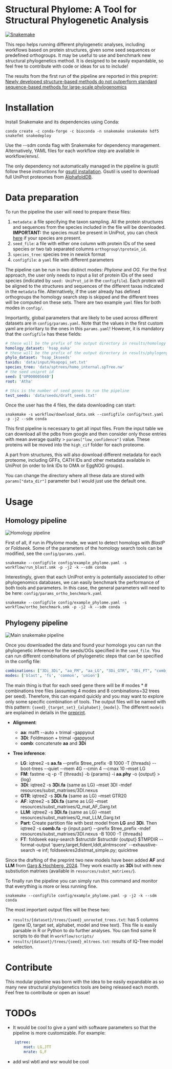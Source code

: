 # Structural Phylome: A Tool for Structural Phylogenetic Analysis
[![Snakemake](https://img.shields.io/badge/snakemake-≥8-brightgreen.svg)](https://snakemake.github.io)

This repo helps running different phylogenetic analyses, including workflows based on protein structures, given some seed sequences or predefined orthogroups. It may be useful to use and benchmark new structural phylogenetics method. It is designed to be easily expandable, so feel free to contribute with code or ideas for us to include!

The results from the first run of the pipeline are reported in this preprint: [Newly developed structure-based methods do not outperform standard sequence-based methods for large-scale phylogenomics](https://www.biorxiv.org/content/10.1101/2024.08.02.606352v1)

# Installation

Install Snakemake and its dependencies using Conda:

```
conda create -c conda-forge -c bioconda -n snakemake snakemake hdf5 snakefmt snakedeploy
```

Use the --sdm conda flag with Snakemake for dependency management. Alternatively, YAML files for each workflow step are available in workflow/envs/.

The only dependency not automatically managed in the pipeline is gsutil: follow these instructions for [gsutil installation](https://cloud.google.com/storage/docs/gsutil_install). Gsutil is used to download full UniProt proteomes from [AlphafoldDB](https://alphafold.ebi.ac.uk/).

# Data preparation

To run the pipeline the user will need to prepare these files:

1. `metadata`: a file specifying the taxon sampling. All the protein structures and sequences from the species included in the file will be downloaded. **IMPORTANT:** the species must be present in UniProt, you can check [here](https://ftp.uniprot.org/pub/databases/uniprot/current_release/knowledgebase/reference_proteomes/README) if your species are present.
2. `seed_file`: a file with either one column with protein IDs of the seed species or two tab separated columns `orthogroup\tprotein_id`.
3. `species_tree`: species tree in newick format
4. `configfile`: a `yaml` file with different parameters

The pipeline can be run in two distinct modes: *Phylome* and *OG*. For the first approach, the user only needs to input a list of protein IDs of the seed species (indicated by `seed: UniProt_id` in the `configfile`). Each protein will be aligned to the structures and sequences of the different taxas indicated in the `metadata` file. Alternatively, if the user already has defined orthogroups the homology search step is skipped and the different trees will be computed on these sets. There are two example `yaml` files for both modes in `config/`.

Importantly, global parameters that are likely to be used across different datasets are in `config/params.yaml`. Note that the values in the first custom yaml are prioritary to the ones in this `params.yaml`! However, it is mandatory that the `configfile` has these fields:

```yaml
# these will be the prefix of the output directory in results/homology
homology_dataset: 'hsap_euka'
# these will be the prefix of the output directory in results/phylogeny
phylo_dataset: 'hsap_1kseeds'
taxids: 'data/input/Hsapopi_set.txt'
species_tree: 'data/sptrees/homo_internal.spTree.nw'
# the seed uniprot id
seed: ['UP000005640']
root: 'Atha'

# this is the number of seed genes to run the pipeline
test_seeds: 'data/seeds/draft_seeds.txt'
```

Once the user has the 4 files, the data downloading can start:

```
snakemake -s workflow/download_data.smk --configfile config/test.yaml -p -j2 --sdm conda
```

This first pipeline is necessary to get all input files. From the input table we can download all the pdbs from google and then consider only those entries with mean average quality > `params["low_confidence"]` value. These proteins will be moved into the `high_cif` folder for each proteome. 

A part from structures, this will also download different metadata for each proteome, including GFFs, CATH IDs and other metadata available in UniProt (in order to link IDs to OMA or EggNOG groups).

You can change the directory where all these data are stored with `params["data_dir"]` parameter but I would just use the default one.

# Usage

## Homology pipeline

![Homology pipeline](resources/dags/blast.png)

First of all, if run in *Phylome* mode, we want to detect homologs with *BlastP* or *Foldseek*. Some of the parameters of the homology search tools can be modified, see the `config/params.yaml`.

```
snakemake --configfile config/example_phylome.yaml -s workflow/run_blast.smk -p -j2 -k --sdm conda
```

Interestingly, given that each UniProt entry is potentially associated to other phylogenomics databases, we can easily benchmark the performance of both tools and parameters. In this case, the general parameters will need to be here: `config/params_ortho_benchmark.yaml`

```
snakemake --configfile config/example_phylome.yaml -s workflow/ortho_benchmark.smk -p -j2 -k --sdm conda
```

## Phylogeny pipeline

![Main snakemake pipeline](resources/dags/structpipe.png)

Once you downloaded the data and found your homologs you can run the phylogenetic inference for the seeds/OGs specified in the `seed_file`. You can run different combinations of phylogenetic steps that can be specified in the config file:

```yaml
combinations: ["3Di_3Di", "aa_FM", "aa_LG", "3Di_GTR", "3Di_FT", "comb_part", "3Di_LLM", "3Di_AF"] #, "3Di_FTPY"]
modes: ['blast', 'fs', 'common', 'union']
```

The main thing is that for each seed gene there will be # modes * # combinations tree files (assuming 4 modes and 8 combinations=32 trees per seed). Therefore, this can expand quickly and you may want to explore only some specific combination of tools. The output files will be named with this pattern: `{seed}_{target_set}_{alphabet}_{model}`. The different `models` are explained in details in the [preprint](https://www.biorxiv.org/content/10.1101/2024.08.02.606352v1). 

* **Alignment**: 
	* **aa**: mafft --auto + trimal -gappyout
	* **3Di**: Foldmason + trimal -gappyout
	* **comb**: concatenate **aa** and **3Di**

* **Tree inference**:
	* **LG**: iqtree2 -s **aa.fa** --prefix $tree_prefix -B 1000 -T {threads} --boot-trees --quiet --mem 4G --cmin 4 --cmax 10 –mset LG
	* **FM**: fastme -q -p -T {threads} -b {params} -i **aa.phy** -o {output} > {log}
	* **3Di**: iqtree2 -s **3Di.fa** {same as LG} –mset 3DI -mdef resources/subst_matrixes/3DI.nexus
	* **GTR**: iqtree2 -s **3Di.fa** {same as LG} –mset GTR20
	* **AF**: iqtree2 -s **3Di.fa** {same as LG} –mset resources/subst_matrixes/Q_mat_AF_Garg.txt
	* **LLM**: iqtree2 -s **3Di.fa** {same as LG} –mset resources/subst_matrixes/Q_mat_LLM_Garg.txt
	* **Part**: Create partition file with best model from **LG** and **3Di**. Then
		iqtree2 -s **comb.fa** -p {input.part} --prefix $tree_prefix -mdef resources/subst_matrixes/3DI.nexus -B 1000 -T {threads}
	* **FT**: foldseek easy-search $structdir $structdir {output} $TMPDIR --format-output 'query,target,fident,lddt,alntmscore' --exhaustive-search -e inf; foldseekres2distmat_simple.py; quicktree

Since the drafting of the preprint two new models have been added **AF** and **LLM** from [Garg & Hochberg, 2024](https://www.biorxiv.org/content/10.1101/2024.09.19.613819v3). They work exactly as **3Di** but with new substiution matrixes (available in `resources/subst_matrixes/`).

To finally run the pipeline you can simply run this command and monitor that everything is more or less running fine.

```
snakemake --configfile config/example_phylome.yaml -p -j2 -k --sdm conda
```

The most important output files will be these two: 

* `results/{dataset}/trees/{seed}_unrooted_trees.txt`: has 5 columns (gene ID, target set, alphabet, model and tree text). This file is easily parsable in R or Python to do further analyses. You can find some R scripts to do that in `workflow/scripts/` 
* `results/{dataset}/trees/{seed}_mltrees.txt`: results of IQ-Tree model selection. 

# Contribute

This modular pipeline was born with the idea to be easily expandable as so many new structural phylogenetics tools are being released each month. Feel free to contribute or open an issue!

# TODOs

* It would be cool to give a yaml with software parameters so that the pipeline is more customizable. For example: 
```yaml
	iqtree:
		mset: LG,JTT
		mrate: G,F
```
* add wsl wbtl and wsr would be cool 